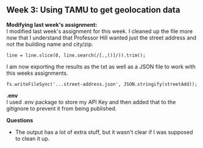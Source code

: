 ## Week 3: Using TAMU to get geolocation data

<b>Modifying last week's assignment:</b><br /> 
I modified last week's assignment for this week.
I cleaned up the file more now that I understand that Professor Hill wanted just the street address and not the building name and city/zip.
```
line = line.slice(0, line.search(/[.,()]/)).trim();
```
I am now exporting the results as the txt as well as a JSON file to work with this weeks assignments.
```
fs.writeFileSync('...street-address.json', JSON.stringify(streetAdd));
```

<b>.env</b><br /> 
I used .env package to store my API Key and then added that to the gitignore to prevent it from being published.

<b>Questions</b><br />
- The output has a lot of extra stuff, but it wasn't clear if I was supposed to clean it up.
